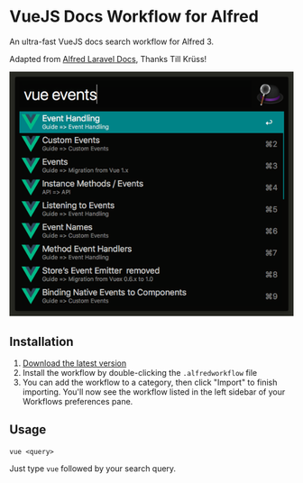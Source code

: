 # VueJS Docs Workflow for Alfred

An ultra-fast VueJS docs search workflow for Alfred 3.

Adapted from [Alfred Laravel Docs](https://github.com/tillkruss/alfred-laravel-docs), Thanks Till Krüss!

![Screenshot](screenshot.png)

## Installation

1. [Download the latest version](https://github.com/vmitchell85/alfred-vuejs-docs)
2. Install the workflow by double-clicking the `.alfredworkflow` file
3. You can add the workflow to a category, then click "Import" to finish importing. You'll now see the workflow listed in the left sidebar of your Workflows preferences pane.

## Usage

```
vue <query>
```

Just type `vue` followed by your search query.
